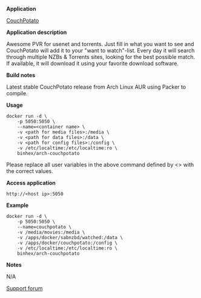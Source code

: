 **Application**

[CouchPotato](http://couchpota.to)

**Application description**

Awesome PVR for usenet and torrents. Just fill in what you want to see and CouchPotato will add it to your "want to watch"-list. Every day it will search through multiple NZBs & Torrents sites, looking for the best possible match. If available, it will download it using your favorite download software.

**Build notes**

Latest stable CouchPotato release from Arch Linux AUR using Packer to compile.

**Usage**
```
docker run -d \
	-p 5050:5050 \ 
	--name=<container name> \
	-v <path for media files>:/media \
	-v <path for data files>:/data \
	-v <path for config files>:/config \
	-v /etc/localtime:/etc/localtime:ro \
	binhex/arch-couchpotato
```

Please replace all user variables in the above command defined by <> with the correct values.

**Access application**

`http://<host ip>:5050`

**Example**
```
docker run -d \
	-p 5050:5050 \ 
	--name=couchpotato \
	-v /media/movies:/media \
	-v /apps/docker/sabnzbd/watched:/data \
	-v /apps/docker/couchpotato:/config \
	-v /etc/localtime:/etc/localtime:ro \
	binhex/arch-couchpotato
```

**Notes**

N/A

[Support forum](http://lime-technology.com/forum/index.php?topic=45837.0)